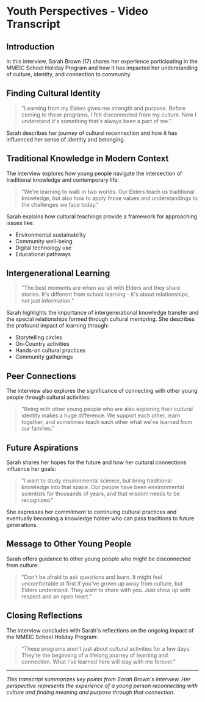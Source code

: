 # Youth Perspectives - Video Transcript

## Introduction

In this interview, Sarah Brown (17) shares her experience participating in the MMEIC School Holiday Program and how it has impacted her understanding of culture, identity, and connection to community.

## Finding Cultural Identity

> "Learning from my Elders gives me strength and purpose. Before coming to these programs, I felt disconnected from my culture. Now I understand it's something that's always been a part of me."

Sarah describes her journey of cultural reconnection and how it has influenced her sense of identity and belonging.

## Traditional Knowledge in Modern Context

The interview explores how young people navigate the intersection of traditional knowledge and contemporary life:

> "We're learning to walk in two worlds. Our Elders teach us traditional knowledge, but also how to apply those values and understandings to the challenges we face today."

Sarah explains how cultural teachings provide a framework for approaching issues like:
- Environmental sustainability
- Community well-being
- Digital technology use
- Educational pathways

## Intergenerational Learning

> "The best moments are when we sit with Elders and they share stories. It's different from school learning - it's about relationships, not just information."

Sarah highlights the importance of intergenerational knowledge transfer and the special relationships formed through cultural mentoring. She describes the profound impact of learning through:
- Storytelling circles
- On-Country activities
- Hands-on cultural practices
- Community gatherings

## Peer Connections

The interview also explores the significance of connecting with other young people through cultural activities:

> "Being with other young people who are also exploring their cultural identity makes a huge difference. We support each other, learn together, and sometimes teach each other what we've learned from our families."

## Future Aspirations

Sarah shares her hopes for the future and how her cultural connections influence her goals:

> "I want to study environmental science, but bring traditional knowledge into that space. Our people have been environmental scientists for thousands of years, and that wisdom needs to be recognized."

She expresses her commitment to continuing cultural practices and eventually becoming a knowledge holder who can pass traditions to future generations.

## Message to Other Young People

Sarah offers guidance to other young people who might be disconnected from culture:

> "Don't be afraid to ask questions and learn. It might feel uncomfortable at first if you've grown up away from culture, but Elders understand. They want to share with you. Just show up with respect and an open heart."

## Closing Reflections

The interview concludes with Sarah's reflections on the ongoing impact of the MMEIC School Holiday Program:

> "These programs aren't just about cultural activities for a few days. They're the beginning of a lifelong journey of learning and connection. What I've learned here will stay with me forever."

---

*This transcript summarizes key points from Sarah Brown's interview. Her perspective represents the experience of a young person reconnecting with culture and finding meaning and purpose through that connection.* 